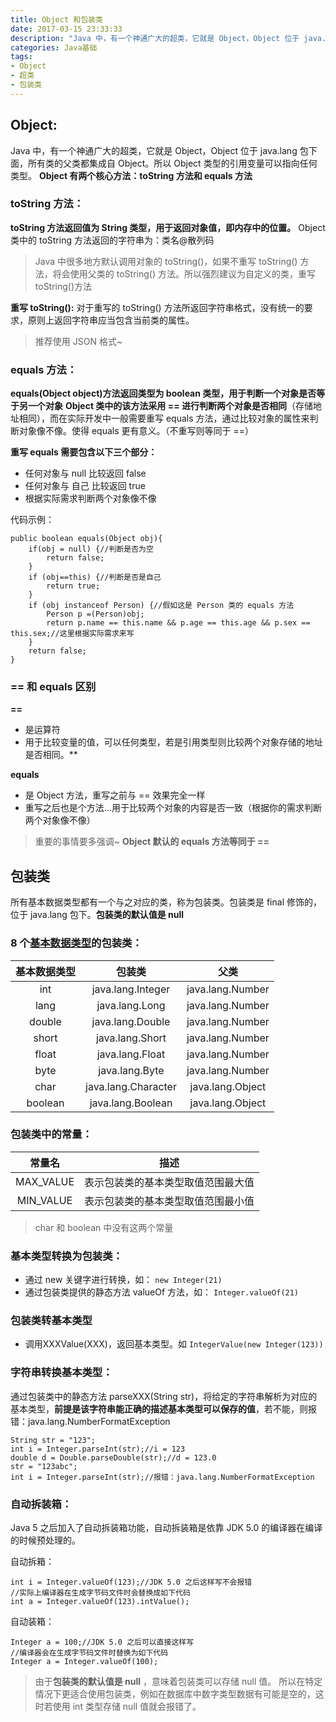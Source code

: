 ```yaml
---
title: Object 和包装类
date: 2017-03-15 23:33:33
description: "Java 中，有一个神通广大的超类，它就是 Object，Object 位于 java.lang 包下面，所有类的父类都集成自 Object。所以 Object 类型的引用变量可以指向任何类型。"
categories: Java基础
tags: 
- Object
- 超类
- 包装类
---
```


## Object: ##
Java 中，有一个神通广大的超类，它就是 Object，Object 位于 java.lang 包下面，所有类的父类都集成自 Object。所以 Object 类型的引用变量可以指向任何类型。
**Object 有两个核心方法：toString 方法和 equals 方法**

### toString 方法： ###
**toString 方法返回值为 String 类型，用于返回对象值，即内存中的位置。**
Object 类中的 toString 方法返回的字符串为：类名@散列码
>Java 中很多地方默认调用对象的 toString()，如果不重写 toString() 方法，将会使用父类的 toString() 方法。所以强烈建议为自定义的类，重写 toString()方法

**重写 toString():**
对于重写的 toString() 方法所返回字符串格式，没有统一的要求，原则上返回字符串应当包含当前类的属性。
>推荐使用 JSON 格式~

### equals 方法： ###
**equals(Object object)方法返回类型为 boolean 类型，用于判断一个对象是否等于另一个对象**
**Object 类中的该方法采用 == 进行判断两个对象是否相同**（存储地址相同），而在实际开发中一般需要重写 equals 方法，通过比较对象的属性来判断对象像不像。使得 equals 更有意义。（不重写则等同于 ==）

**重写 equals 需要包含以下三个部分：**
- 任何对象与 null 比较返回 false
- 任何对象与 自己 比较返回 true
- 根据实际需求判断两个对象像不像

代码示例：

	public boolean equals(Object obj){
		if(obj = null) {//判断是否为空
			return false;
		}
		if (obj==this) {//判断是否是自己
			return true;
		}
		if (obj instanceof Person) {//假如这是 Person 类的 equals 方法
			Person p =(Person)obj;
			return p.name == this.name && p.age == this.age && p.sex == this.sex;//这里根据实际需求来写
		}
		return false;
	}

### == 和 equals 区别 ###
**==**
- 是运算符
- 用于比较变量的值，可以任何类型，若是引用类型则比较两个对象存储的地址是否相同。**

**equals**
- 是 Object 方法，重写之前与 == 效果完全一样
- 重写之后也是个方法...用于比较两个对象的内容是否一致（根据你的需求判断两个对象像不像）

>重要的事情要多强调~ **Object 默认的 equals 方法等同于 ==**

## 包装类 ##
所有基本数据类型都有一个与之对应的类，称为包装类。包装类是 final 修饰的，位于 java.lang 包下。**包装类的默认值是 null** 

### 8 个[基本数据类型](/2017/02/20/数据类型与类型转换/)的包装类： ###

|基本数据类型|包装类|父类|
|:---:|:---:|:---:|
|int|java.lang.Integer|java.lang.Number|
|lang|java.lang.Long|java.lang.Number|
|double|java.lang.Double|java.lang.Number|
|short|java.lang.Short|java.lang.Number|
|float|java.lang.Float|java.lang.Number|
|byte|java.lang.Byte|java.lang.Number|
|char|java.lang.Character|java.lang.Object|
|boolean|java.lang.Boolean|java.lang.Object|

### 包装类中的常量： ###

|常量名|描述|
|:--:|:--:|
|MAX_VALUE|表示包装类的基本类型取值范围最大值|
|MIN_VALUE|表示包装类的基本类型取值范围最小值|

>char 和 boolean 中没有这两个常量

### 基本类型转换为包装类： ###

- 通过 new 关键字进行转换，如： `new Integer(21)`
- 通过包装类提供的静态方法 valueOf 方法，如： `Integer.valueOf(21)`

### 包装类转基本类型 ###

- 调用XXXValue(XXX)，返回基本类型。如 `IntegerValue(new Integer(123))`

### 字符串转换基本类型： ###

通过包装类中的静态方法 parseXXX(String str)，将给定的字符串解析为对应的基本类型，**前提是该字符串能正确的描述基本类型可以保存的值**，若不能，则报错：java.lang.NumberFormatException

	String str = "123";
	int i = Integer.parseInt(str);//i = 123
	double d = Double.parseDouble(str);//d = 123.0
	str = "123abc";
	int i = Integer.parseInt(str);//报错：java.lang.NumberFormatException

### 自动拆装箱： ###
Java 5 之后加入了自动拆装箱功能，自动拆装箱是依靠 JDK 5.0 的编译器在编译的时候预处理的。

自动拆箱：

	int i = Integer.valueOf(123);//JDK 5.0 之后这样写不会报错
	//实际上编译器在生成字节码文件时会替换成如下代码
	int a = Integer.valueOf(123).intValue();

自动装箱：

	Integer a = 100;//JDK 5.0 之后可以直接这样写
	//编译器会在生成字节码文件时替换为如下代码
	Integer a = Integer.valueOf(100);

>由于**包装类的默认值是 null** ，意味着包装类可以存储 null 值。
>所以在特定情况下更适合使用包装类，例如在数据库中数字类型数据有可能是空的，这时若使用 int 类型存储 null 值就会报错了。